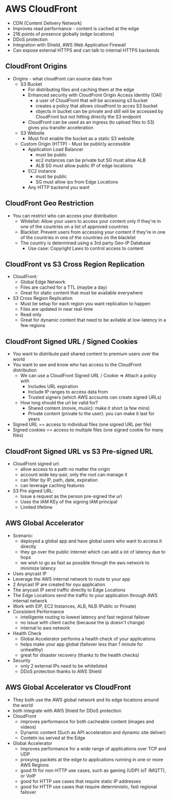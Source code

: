 # AWS CloudFront
* CDN (Content Delivery Network)
* Improves read performance - content is cached at the edge
* 216 points of presence globally (edge locations)
* DDoS protection
* Integration with Shield, AWS Web Application Firewall
* Can expose external HTTPS and can talk to internal HTTPS backends

## CloudFront Origins
* Origins - what cloudfront can source data from
  - S3 Bucket
    - For distributing files and caching them at the edge
    - Enhanced security with CloudFront Origin Access Identity (OAI)
      - a user of CloudFront that will be accessing s3 bucket
      - creates a policy that allows cloudfront to acces S3 bucket
      - objects in bucket can be private and still will be accessed by CloudFront but not hitting directly the S3
        endpoint
    - CloudFront can be used as an ingress (to upload files to S3) gives you transfer acceleration
  - S3 Website
    - Must first enable the bucket as a static S3 website
  - Custom Origin (HTTP) - Must be publicly accessible
    - Application Load Balancer
      - must be public
      - ec2 instances can be private but SG must allow ALB
      - ALB SG must allow public IP of edge locations
    - EC2 instance
      - must be public
      - SG must allow ips from Edge Locations
    - Any HTTP backend you want

## CloudFront Geo Restriction
* You can restrict who can access your distribution
  - Whitelist: Allow your users to access your content only if they're in one of the countries on a list of approved
    countries
  - Blacklist: Prevent users from accessing your content if they're in one of the countries in one of the countries on
    the blacklist
  - The country is determined using a 3rd party Geo-IP Database
    - Use case: Copyright Laws to control access to content

## CloudFront vs S3 Cross Region Replication
* CloudFront:
  - Global Edge Network
  - Files are cached for a TTL (maybe a day)
  - Great for static content that must be available everywhere
* S3 Cross Region Replication
  - Must be setup for each region you want replication to happen
  - Files are updated in near real-time
  - Read only
  - Great for dynamic content that need to be avilable at low-latency in a few regions

## CloudFront Signed URL / Signed Cookies
* You want to distribute paid shared content to premium users over the world
* You want to see and know who has access to the CloudFront distribution
  - We can use a CloudFront Signed URL / Cookie => Attach a policy with
    - Includes URL expiration
    - Include IP ranges to access data from
    - Trusted signers (which AWS accounts can create signed URLs)
  - How long should the url be valid for?
    - Shared content (movie, music): make it short (a few mins)
    - Private content (private to the user): you can make it last for years
* Signed URL == access to individual files (one signed URL per file)
* Signed cookies == access to multiple files (one signed cookie for many files)

## CloudFront Signed URL vs S3 Pre-signed URL
* CloudFront signed url:
  - allow access to a path no matter the origin
  - account wide key-pair, only the root can manage it
  - can filter by IP, path, date, expiration
  - can leverage caching features
* S3 Pre signed URL:
  - Issue a request as the person pre-signed the url
  - Uses the IAM KEy of the signing IAM principal
  - Limited lifetime

## AWS Global Accelerator
* Scenario:
  - deployed a global app and have global users who want to access it directly
  - they go over the public internet which can add a lot of latency due to hops
  - we wish to go as fast as possible through the aws network to minimize latency
* Uses anycast IP
* Leverage the AWS internal network to route to your app
* 2 Anycast IP are created for oyu application
* The anycast IP send traffic directly to Edge Locations
* The Edge Locations send the traffic to your application through AWS internal network
* Work with EIP, EC2 Instances, ALB, NLB (Public or Private)
* Consistent Performance
  - intelligente routing to lowest latency and fast regional failover
  - no issue with client cache (because the ip doesn't change)
  - internal to aws network
* Health Check
  - Global Accelerator performs a health check of your applications
  - helps make your app global (failover less than 1 minute for unhealthy)
  - great for disaster recovery (thanks to the health checks)
* Security
  - only 2 external IPs need to be whitelisted
  - DDoS protection thanks to AWS Shield

## AWS Global Accelerator vs CloudFront
* They both use the AWS global network and its edge locations around the world
* both integrate with AWS Shield for DDoS protection
* CloudFront
  - improves performance for both cacheable content (images and videos)
  - Dynamic content (Such as API acceleration and dynamic site deliver)
  - Contetn iss served at the Edge
* Global Accelerator
  - improves performance for a wide range of applications over TCP and UDP
  - proxying packets at the edge to applications running in one or more AWS Regions
  - good fit for non-HTTP use cases, such as gaming (UDP) IoT (MQTT), or VoIP
  - good for HTTP use cases that require static IP addresses
  - good for HTTP use cases that require deterministic, fast regional failover
